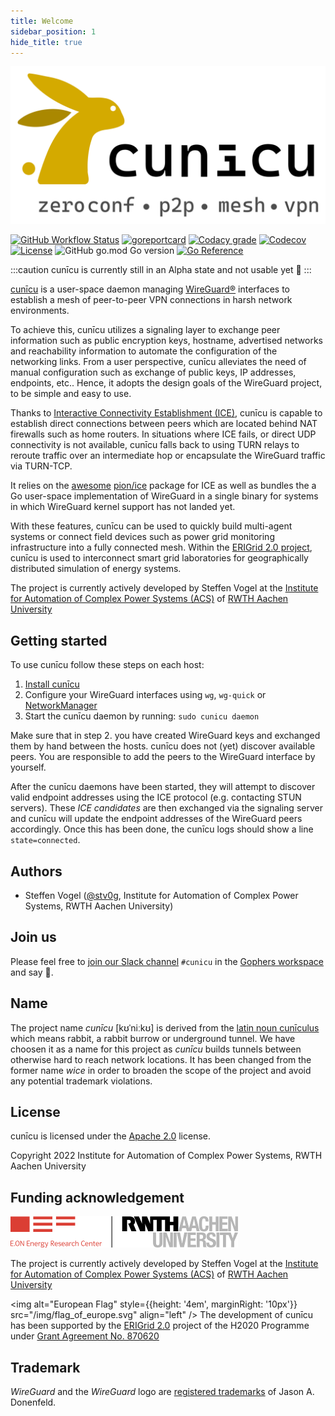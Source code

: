 ```yaml
---
title: Welcome
sidebar_position: 1
hide_title: true
---
```


<p align="center" >
    <img style={{width: '60%'}} src="/img/cunicu_logo.svg" alt="cunīcu logo" />

[![GitHub Workflow Status](https://img.shields.io/github/workflow/status/stv0g/cunicu/build?style=flat-square)](https://github.com/stv0g/cunicu/actions)
[![goreportcard](https://goreportcard.com/badge/github.com/stv0g/cunicu?style=flat-square)](https://goreportcard.com/report/github.com/stv0g/cunicu)
[![Codacy grade](https://img.shields.io/codacy/grade/4c4ecfff2f0d43948ded3d90f0bcf0cf?style=flat-square)](https://app.codacy.com/gh/stv0g/cunicu/)
[![Codecov](https://img.shields.io/codecov/c/github/stv0g/cunicu?token=WWQ6SR16LA&style=flat-square)](https://app.codecov.io/gh/stv0g/cunicu)
[![License](https://img.shields.io/github/license/stv0g/cunicu?style=flat-square)](https://github.com/stv0g/cunicu/blob/master/LICENSE)
![GitHub go.mod Go version](https://img.shields.io/github/go-mod/go-version/stv0g/cunicu?style=flat-square)
[![Go Reference](https://pkg.go.dev/badge/github.com/stv0g/cunicu.svg)](https://pkg.go.dev/github.com/stv0g/cunicu)
</p>

:::caution cunīcu is currently still in an Alpha state and not usable yet 🚧
:::

[cunīcu][cunicu] is a user-space daemon managing [WireGuard®][wireguard] interfaces to establish a mesh of peer-to-peer VPN connections in harsh network environments.

To achieve this, cunīcu utilizes a signaling layer to exchange peer information such as public encryption keys, hostname, advertised networks and reachability information to automate the configuration of the networking links.
From a user perspective, cunīcu alleviates the need of manual configuration such as exchange of public keys, IP addresses, endpoints, etc..
Hence, it adopts the design goals of the WireGuard project, to be simple and easy to use.

Thanks to [Interactive Connectivity Establishment (ICE)](https://en.wikipedia.org/wiki/Interactive_Connectivity_Establishment), cunīcu is capable to establish direct connections between peers which are located behind NAT firewalls such as home routers.
In situations where ICE fails, or direct UDP connectivity is not available, cunīcu falls back to using TURN relays to reroute traffic over an intermediate hop or encapsulate the WireGuard traffic via TURN-TCP.

It relies on the [awesome](https://github.com/pion/awesome-pion) [pion/ice][pion-ice] package for ICE as well as bundles the a Go user-space implementation of WireGuard in a single binary for systems in which WireGuard kernel support has not landed yet.

With these features, cunīcu can be used to quickly build multi-agent systems or connect field devices such as power grid monitoring infrastructure into a fully connected mesh.
Within the [ERIGrid 2.0 project][erigrid], cunīcu is used to interconnect smart grid laboratories for geographically distributed simulation of energy systems.

The project is currently actively developed by Steffen Vogel at the [Institute for Automation of Complex Power Systems (ACS)](https://www.acs.eonerc.rwth-aachen.de) of [RWTH Aachen University](https://www.rwth-aachen.de)

## Getting started

To use cunīcu follow these steps on each host:

1. [Install cunīcu](./install.md)
2. Configure your WireGuard interfaces using `wg`, `wg-quick` or [NetworkManager](https://blogs.gnome.org/thaller/2019/03/15/wireguard-in-networkmanager/)
3. Start the cunīcu daemon by running: `sudo cunicu daemon`

Make sure that in step 2. you have created WireGuard keys and exchanged them by hand between the hosts.
cunīcu does not (yet) discover available peers. You are responsible to add the peers to the WireGuard interface by yourself.

After the cunīcu daemons have been started, they will attempt to discover valid endpoint addresses using the ICE protocol (e.g. contacting STUN servers).
These _ICE candidates_ are then exchanged via the signaling server and cunīcu will update the endpoint addresses of the WireGuard peers accordingly.
Once this has been done, the cunīcu logs should show a line `state=connected`.

## Authors

-    Steffen Vogel ([@stv0g](https://github.com/stv0g), Institute for Automation of Complex Power Systems, RWTH Aachen University)

## Join us

Please feel free to [join our Slack channel](https://join.slack.com/t/gophers/shared_invite/zt-1447h1rgj-s9W5BcyRzBxUwNAZJUKmaQ) `#cunicu` in the [Gophers workspace](https://gophers.slack.com/) and say 👋.

## Name

The project name _cunīcu_ \[kʊˈniːkʊ\] is derived from the [latin noun cunīculus](https://en.wiktionary.org/wiki/cuniculus#Latin) which means rabbit, a rabbit burrow or underground tunnel. We have choosen it as a name for this project as _cunīcu_ builds tunnels between otherwise hard to reach network locations.
It has been changed from the former name _wice_ in order to broaden the scope of the project and avoid any potential trademark violations. 

## License

cunīcu is licensed under the [Apache 2.0](https://github.com/stv0g/cunicu/blob/master/LICENSE) license.

Copyright 2022 Institute for Automation of Complex Power Systems, RWTH Aachen University

## Funding acknowledgement

![EONERC Logo](/img/eonerc.png)

The project is currently actively developed by Steffen Vogel at the [Institute for Automation of Complex Power Systems (ACS)](https://www.acs.eonerc.rwth-aachen.de) of [RWTH Aachen University](https://www.rwth-aachen.de)

<img alt="European Flag" style={{height: '4em', marginRight: '10px'}} src="/img/flag_of_europe.svg" align="left" /> The development of cunīcu has been supported by the <a href="https://erigrid2.eu">ERIGrid 2.0</a> project of the H2020 Programme under <a href="https://cordis.europa.eu/project/id/870620">Grant Agreement No. 870620</a>

## Trademark

_WireGuard_ and the _WireGuard_ logo are [registered trademarks](https://www.wireguard.com/trademark-policy/) of Jason A. Donenfeld.

[wireguard]: https://wireguard.com

[pion-ice]: https://github.com/pion/ice

[cunicu]: https://github.com/stv0g/cunicu

[erigrid]: https://erigrid2.eu
